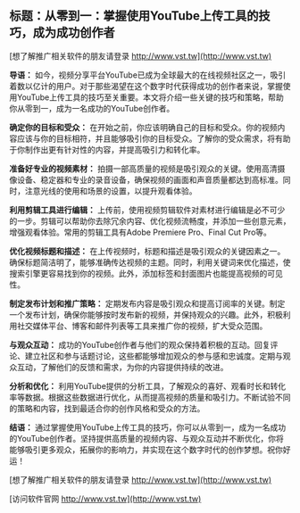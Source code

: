 ## **标题：从零到一：掌握使用YouTube上传工具的技巧，成为成功创作者**

[想了解推广相关软件的朋友请登录 http://www.vst.tw](http://www.vst.tw)

**导语：**
如今，视频分享平台YouTube已成为全球最大的在线视频社区之一，吸引着数以亿计的用户。对于那些渴望在这个数字时代获得成功的创作者来说，掌握使用YouTube上传工具的技巧至关重要。本文将介绍一些关键的技巧和策略，帮助你从零到一，成为一名成功的YouTube创作者。

**确定你的目标和受众：**
在开始之前，你应该明确自己的目标和受众。你的视频内容应该与你的目标相符，并且能够吸引你的目标受众。了解你的受众需求，将有助于你制作出更有针对性的内容，并提高吸引力和转化率。

**准备好专业的视频素材：**
拍摄一部高质量的视频是吸引观众的关键。使用高清摄像设备、稳定器和专业的录音设备，确保视频的画面和声音质量都达到高标准。同时，注意光线的使用和场景的设置，以提升观看体验。

**利用剪辑工具进行编辑：**
上传前，使用视频剪辑软件对素材进行编辑是必不可少的一步。剪辑可以帮助你去除冗余内容、优化视频流畅度，并添加一些创意元素，增强观看体验。常用的剪辑工具有Adobe Premiere Pro、Final Cut Pro等。

**优化视频标题和描述：**
在上传视频时，标题和描述是吸引观众的关键因素之一。确保标题简洁明了，能够准确传达视频的主题。同时，利用关键词来优化描述，使搜索引擎更容易找到你的视频。此外，添加标签和封面图片也能提高视频的可见性。

**制定发布计划和推广策略：**
定期发布内容是吸引观众和提高订阅率的关键。制定一个发布计划，确保你能够按时发布新的视频，并保持观众的兴趣。此外，积极利用社交媒体平台、博客和邮件列表等工具来推广你的视频，扩大受众范围。

**与观众互动：**
成功的YouTube创作者与他们的观众保持着积极的互动。回复评论、建立社区和参与话题讨论，这些都能够增加观众的参与感和忠诚度。定期与观众互动，了解他们的反馈和需求，为你的内容提供持续的改进。

**分析和优化：**
利用YouTube提供的分析工具，了解观众的喜好、观看时长和转化率等数据。根据这些数据进行优化，从而提高视频的质量和吸引力。不断试验不同的策略和内容，找到最适合你的创作风格和受众的方法。

**结语：**
通过掌握使用YouTube上传工具的技巧，你可以从零到一，成为一名成功的YouTube创作者。坚持提供高质量的视频内容、与观众互动并不断优化，你将能够吸引更多观众，拓展你的影响力，并实现在这个数字时代的创作梦想。祝你好运！

[想了解推广相关软件的朋友请登录 http://www.vst.tw](http://www.vst.tw)


[访问软件官网 http://www.vst.tw](http://www.vst.tw)
